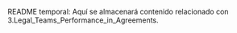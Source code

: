 ﻿README temporal: Aquí se almacenará contenido relacionado con 3.Legal_Teams_Performance_in_Agreements.
